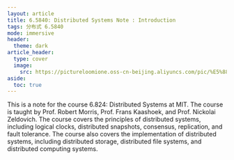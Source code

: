 ```yaml
---
layout: article
title: 6.5840: Distributed Systems Note : Introduction
tags: 分布式 6.5840
mode: immersive
header:
  theme: dark
article_header:
  type: cover
  image:
    src: https://pictureloomione.oss-cn-beijing.aliyuncs.com/pic/%E5%88%86%E5%B8%83%E5%BC%8F%E7%B3%BB%E7%BB%9F/113897929_p0_master1200.jpg
aside:
  toc: true
---
```


This is a note for the course 6.824: Distributed Systems at MIT. The course is taught by Prof. Robert Morris, Prof. Frans Kaashoek, and Prof. Nickolai Zeldovich. The course covers the principles of distributed systems, including logical clocks, distributed snapshots, consensus, replication, and fault tolerance. The course also covers the implementation of distributed systems, including distributed storage, distributed file systems, and distributed computing systems.

<!--more-->
